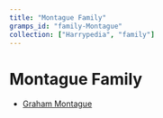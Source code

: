 ```yaml
---
title: "Montague Family"
gramps_id: "family-Montague"
collection: ["Harrypedia", "family"]
---
```


# Montague Family

- [Graham Montague](/Harrypedia/people/Montague/Graham/)
